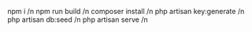 npm i /n
npm run build /n
composer install /n
php artisan key:generate /n
php artisan db:seed /n
php artisan serve /n
